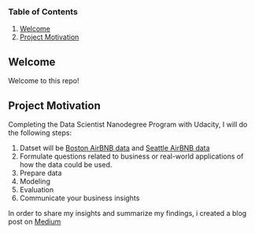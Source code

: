
### Table of Contents

1. [Welcome](#welcome)
2. [Project Motivation](#motivation)

## Welcome <a name="welcome"></a>

Welcome to this repo!

## Project Motivation <a name="motivation"></a>

Completing the Data Scientist Nanodegree Program with Udacity, I will do the following steps:

1. Datset will be [Boston AirBNB data](https://www.kaggle.com/airbnb/boston) and [Seattle AirBNB data](https://www.kaggle.com/airbnb/seattle/data)
2. Formulate questions related to business or real-world applications of how the data could be used.
5. Prepare data
6. Modeling
7. Evaluation
8. Communicate your business insights

In order to share my insights and summarize my findings, i created a blog post on [Medium](https://robsamm.medium.com/thats-why-being-a-superhost-is-not-the-most-important-fact-at-airbnb-c6f063b4a232)


